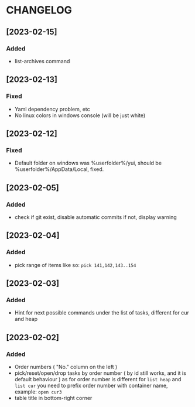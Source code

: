 # CHANGELOG

## [2023-02-15]
### Added
 - list-archives command

## [2023-02-13]
### Fixed
 - Yaml dependency problem, etc
 - No linux colors in windows console (will be just white)

## [2023-02-12]
### Fixed
 - Default folder on windows was %userfolder%/yui, should be %userfolder%/AppData/Local, fixed. 

## [2023-02-05]
### Added
 - check if git exist, disable automatic commits if not, display warning

## [2023-02-04]
### Added
 - pick range of items like so: `pick 141,142,143..154`

## [2023-02-03]
### Added
 - Hint for next possible commands under the list of tasks, different for cur and heap

## [2023-02-02]
### Added
 - Order numbers ( "No." column on the left )
 - pick/reset/open/drop tasks by order number ( by id still works, and it is default behaviour )
    as for order number is different for `list heap` and `list cur` you need to prefix order number with container name, example: `open cur3`
 - table title in bottom-right corner
